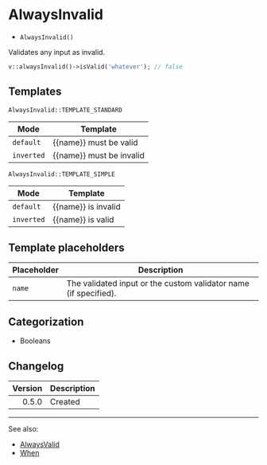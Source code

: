 # AlwaysInvalid

- `AlwaysInvalid()`

Validates any input as invalid.

```php
v::alwaysInvalid()->isValid('whatever'); // false
```

## Templates

`AlwaysInvalid::TEMPLATE_STANDARD`

| Mode       | Template                 |
|------------|--------------------------|
| `default`  | {{name}} must be valid   |
| `inverted` | {{name}} must be invalid |

`AlwaysInvalid::TEMPLATE_SIMPLE`

| Mode       | Template            |
|------------|---------------------|
| `default`  | {{name}} is invalid |
| `inverted` | {{name}} is valid   |

## Template placeholders

| Placeholder | Description                                                      |
|-------------|------------------------------------------------------------------|
| `name`      | The validated input or the custom validator name (if specified). |

## Categorization

- Booleans

## Changelog

| Version | Description |
|--------:|-------------|
|   0.5.0 | Created     |

***
See also:

- [AlwaysValid](AlwaysValid.md)
- [When](When.md)
